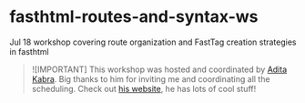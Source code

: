 # fasthtml-routes-and-syntax-ws
Jul 18 workshop covering route organization and FastTag creation strategies in fasthtml

> ![IMPORTANT]
> This workshop was hosted and coordinated by [Adita Kabra](https://www.linkedin.com/in/adityakabra/).  Big thanks to him for inviting me and coordinating all the scheduling.
> Check out [his website](https://www.applicativeai.com/), he has lots of cool stuff!
